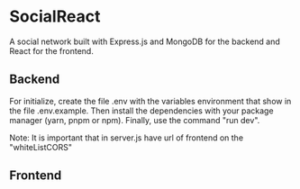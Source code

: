# SocialReact

A social network built with Express.js and MongoDB for the backend and React for the frontend.

## Backend

For initialize, create the file .env with the variables environment that show in the file .env.example. Then install the dependencies with your package manager (yarn, pnpm or npm). Finally, use the command "run dev".

Note: It is important that in server.js have url of frontend on the "whiteListCORS"

## Frontend
